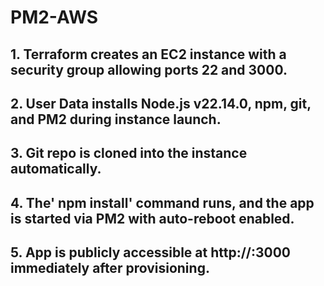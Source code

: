 # PM2-AWS

## 1. Terraform creates an EC2 instance with a security group allowing ports 22 and 3000.
## 2. User Data installs Node.js v22.14.0, npm, git, and PM2 during instance launch.
## 3. Git repo is cloned into the instance automatically.
## 4. The' npm install' command runs, and the app is started via PM2 with auto-reboot enabled.
## 5. App is publicly accessible at http://<EC2-IP>:3000 immediately after provisioning.

